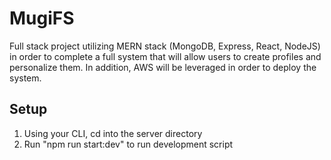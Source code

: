 # MugiFS
Full stack project utilizing MERN stack (MongoDB, Express, React, NodeJS) in order to complete a full system that will allow users to create profiles and
personalize them. In addition, AWS will be leveraged in order to deploy the system.

## Setup
1. Using your CLI, cd into the server directory
2. Run "npm run start:dev" to run development script
